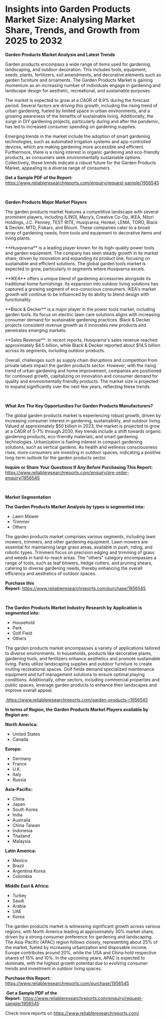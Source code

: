 <p><h1>Insights into Garden Products Market Size: Analysing Market Share, Trends, and Growth from 2025 to 2032</h1></p><p><strong>Garden Products Market Analysis and Latest Trends</strong></p>
<p><p>Garden products encompass a wide range of items used for gardening, landscaping, and outdoor decoration. This includes tools, equipment, seeds, plants, fertilizers, soil amendments, and decorative elements such as garden furniture and ornaments. The Garden Products Market is gaining momentum as an increasing number of individuals engage in gardening and landscape design for aesthetic, recreational, and sustainable purposes.</p><p>The market is expected to grow at a CAGR of 8.9% during the forecast period. Several factors are driving this growth, including the rising trend of urban gardening, fueled by limited space in urban environments, and a growing awareness of the benefits of sustainable living. Additionally, the surge in DIY gardening projects, particularly during and after the pandemic, has led to increased consumer spending on gardening supplies.</p><p>Emerging trends in the market include the adoption of smart gardening technologies, such as automated irrigation systems and app-controlled devices, which are making gardening more accessible and efficient. Furthermore, there is a rising interest in organic gardening and eco-friendly products, as consumers seek environmentally sustainable options. Collectively, these trends indicate a robust future for the Garden Products Market, appealing to a diverse range of consumers.</p></p>
<p><strong>Get a Sample PDF of the Report:&nbsp;</strong> <a href="https://www.reliableresearchreports.com/enquiry/request-sample/1956545?utm_campaign=2652&utm_medium=2&utm_source=Github&utm_content=ia&utm_term=30032025&utm_id=garden-products">https://www.reliableresearchreports.com/enquiry/request-sample/1956545</a></p>
<p>&nbsp;</p>
<p><strong>Garden Products Major Market Players</strong></p>
<p><p>The garden products market features a competitive landscape with several prominent players, including ILINOI, Macy’s, Creative Co-Op, IKEA, Nitori Holdings, J.C. Penney, TEST RITE, Husqvarna, Henkel, LEMA, TORO, Black & Decker, MTD, Fiskars, and Blount. These companies cater to a broad array of gardening needs, from tools and equipment to decorative items and living plants.</p><p>**Husqvarna** is a leading player known for its high-quality power tools and garden equipment. The company has seen steady growth in its market share, driven by innovation and expanding its product line, focusing on sustainable and efficient solutions. The global garden tools market is expected to grow, particularly in segments where Husqvarna excels.</p><p>**IKEA** offers a unique blend of gardening accessories alongside its traditional home furnishings. Its expansion into outdoor living solutions has captured a growing segment of eco-conscious consumers. IKEA's market growth will continue to be influenced by its ability to blend design with functionality.</p><p>**Black & Decker** is a major player in the power tools market, including garden tools. Its focus on electric lawn care solutions aligns with increasing consumer demand for sustainable gardening practices. Black & Decker projects consistent revenue growth as it innovates new products and penetrates emerging markets.</p><p>**Sales Revenue**: In recent reports, Husqvarna's sales revenue reached approximately $4.5 billion, while Black & Decker reported about $14.5 billion across its segments, including outdoor products.</p><p>Overall, challenges such as supply chain disruptions and competition from private labels impact the garden products sector. However, with the rising trend of urban gardening and home improvement, companies are positioned for continued growth, capitalizing on innovation and consumer demand for quality and environmentally friendly products. The market size is projected to expand significantly over the next few years, reflecting these trends.</p></p>
<p>&nbsp;</p>
<p><strong>What Are The Key Opportunities For Garden Products Manufacturers?</strong></p>
<p><p>The global garden products market is experiencing robust growth, driven by increasing consumer interest in gardening, sustainability, and outdoor living. Valued at approximately $50 billion in 2023, the market is projected to grow at a CAGR of 5-7% through 2030. Key trends include a shift towards organic gardening products, eco-friendly materials, and smart gardening technologies. Urbanization is fueling interest in compact gardening solutions, such as vertical gardens. As health and wellness consciousness rises, more consumers are investing in outdoor spaces, indicating a positive long-term outlook for the garden products sector.</p></p>
<p><strong>Inquire or Share Your Questions If Any Before Purchasing This Report:</strong> <a href="https://www.reliableresearchreports.com/enquiry/pre-order-enquiry/1956545?utm_campaign=2652&utm_medium=2&utm_source=Github&utm_content=ia&utm_term=30032025&utm_id=garden-products">https://www.reliableresearchreports.com/enquiry/pre-order-enquiry/1956545</a></p>
<p>&nbsp;</p>
<p><strong>Market Segmentation</strong></p>
<p><strong>The Garden Products Market Analysis by types is segmented into:</strong></p>
<p><ul><li>Lawn Mower</li><li>Trimmer</li><li>Others</li></ul></p>
<p><p>The garden products market comprises various segments, including lawn mowers, trimmers, and other gardening equipment. Lawn mowers are essential for maintaining large grass areas, available in push, riding, and robotic types. Trimmers focus on precision edging and trimming of grass and weeds in hard-to-reach areas. The "others" category encompasses a range of tools, such as leaf blowers, hedge cutters, and pruning shears, catering to diverse gardening needs, thereby enhancing the overall efficiency and aesthetics of outdoor spaces.</p></p>
<p><strong>Purchase this Report:&nbsp;</strong><a href="https://www.reliableresearchreports.com/purchase/1956545?utm_campaign=2652&utm_medium=2&utm_source=Github&utm_content=ia&utm_term=30032025&utm_id=garden-products">https://www.reliableresearchreports.com/purchase/1956545</a></p>
<p>&nbsp;</p>
<p><strong>The Garden Products Market Industry Research by Application is segmented into:</strong></p>
<p><ul><li>Household</li><li>Park</li><li>Golf Field</li><li>Others</li></ul></p>
<p><p>The garden products market encompasses a variety of applications tailored to diverse environments. In households, products like decorative plants, gardening tools, and fertilizers enhance aesthetics and promote sustainable living. Parks utilize landscaping supplies and outdoor furniture to create inviting recreational spaces. Golf fields demand specialized maintenance equipment and turf management solutions to ensure optimal playing conditions. Additionally, other sectors, including commercial properties and public spaces, leverage garden products to enhance their landscapes and improve overall appeal.</p></p>
<p><a href="https://www.reliableresearchreports.com/garden-products-r1956545?utm_campaign=2652&utm_medium=2&utm_source=Github&utm_content=ia&utm_term=30032025&utm_id=garden-products">&nbsp;https://www.reliableresearchreports.com/garden-products-r1956545</a></p>
<p><strong>In terms of Region, the Garden Products Market Players available by Region are:</strong></p>
<p>
    <p> <strong> North America: </strong>
        <ul>
            <li>United States</li>
            <li>Canada</li>
        </ul>
        </p> 
    <p> <strong> Europe: </strong>
        <ul>
            <li>Germany</li>
            <li>France</li>
            <li>U.K.</li>
            <li>Italy</li>
            <li>Russia</li>
        </ul>
        </p> 
    <p> <strong> Asia-Pacific: </strong>
        <ul>
            <li>China</li>
            <li>Japan</li>
            <li>South Korea</li>
            <li>India</li>
            <li>Australia</li>
            <li>China Taiwan</li>
            <li>Indonesia</li>
            <li>Thailand</li>
            <li>Malaysia</li>
        </ul>
        </p> 
    <p> <strong> Latin America: </strong>
        <ul>
            <li>Mexico</li>
            <li>Brazil</li>
            <li>Argentina Korea</li>
            <li>Colombia</li>
        </ul>
        </p> 
    <p> <strong> Middle East & Africa: </strong>
        <ul>
            <li>Turkey</li>
            <li>Saudi</li>
            <li>Arabia</li>
            <li>UAE</li>
            <li>Korea</li>
        </ul>
    </p>
    </p>
<p><p>The garden products market is witnessing significant growth across various regions, with North America leading at approximately 30% market share, driven by a strong consumer preference for gardening and landscaping. The Asia-Pacific (APAC) region follows closely, representing about 25% of the market, fueled by increasing urbanization and disposable income. Europe contributes around 20%, while the USA and China hold respective shares of 15% and 10%. In the upcoming years, APAC is expected to dominate, with the highest growth potential due to evolving consumer trends and investment in outdoor living spaces.</p></p>
<p><strong>Purchase this Report: </strong><a href="https://www.reliableresearchreports.com/purchase/1956545?utm_campaign=2652&utm_medium=2&utm_source=Github&utm_content=ia&utm_term=30032025&utm_id=garden-products">https://www.reliableresearchreports.com/purchase/1956545</a></p>
<p>&nbsp;<strong>Get a Sample PDF of the Report:&nbsp;&nbsp;</strong><a href="https://www.reliableresearchreports.com/enquiry/request-sample/1956545?utm_campaign=2652&utm_medium=2&utm_source=Github&utm_content=ia&utm_term=30032025&utm_id=garden-products">https://www.reliableresearchreports.com/enquiry/request-sample/1956545</a></p>
<p><strong></strong></p>
<p>Check more reports on <a href="https://www.reliableresearchreports.com/?utm_campaign=2652&utm_medium=2&utm_source=Github&utm_content=ia&utm_term=30032025&utm_id=garden-products">https://www.reliableresearchreports.com/</a></p>